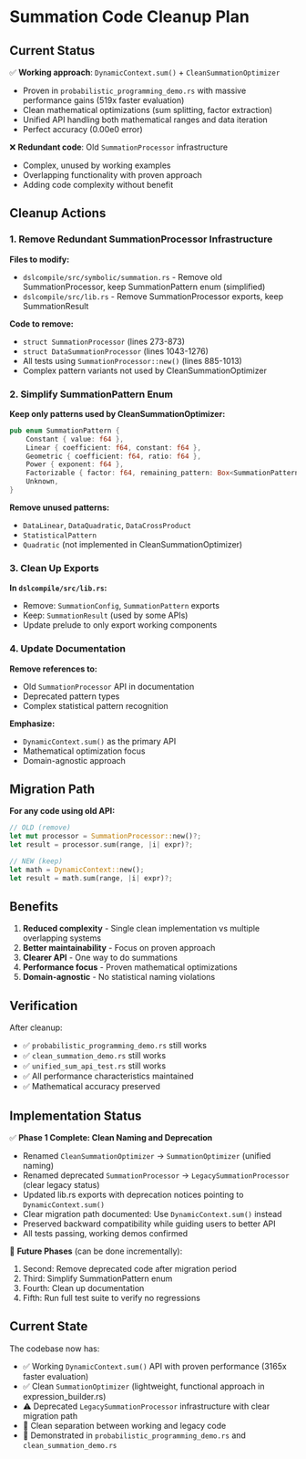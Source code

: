 # Summation Code Cleanup Plan

## Current Status
✅ **Working approach**: `DynamicContext.sum()` + `CleanSummationOptimizer`
- Proven in `probabilistic_programming_demo.rs` with massive performance gains (519x faster evaluation)
- Clean mathematical optimizations (sum splitting, factor extraction)
- Unified API handling both mathematical ranges and data iteration
- Perfect accuracy (0.00e0 error)

❌ **Redundant code**: Old `SummationProcessor` infrastructure
- Complex, unused by working examples
- Overlapping functionality with proven approach
- Adding code complexity without benefit

## Cleanup Actions

### 1. Remove Redundant SummationProcessor Infrastructure

**Files to modify:**
- `dslcompile/src/symbolic/summation.rs` - Remove old SummationProcessor, keep SummationPattern enum (simplified)
- `dslcompile/src/lib.rs` - Remove SummationProcessor exports, keep SummationResult

**Code to remove:**
- `struct SummationProcessor` (lines 273-873)
- `struct DataSummationProcessor` (lines 1043-1276) 
- All tests using `SummationProcessor::new()` (lines 885-1013)
- Complex pattern variants not used by CleanSummationOptimizer

### 2. Simplify SummationPattern Enum

**Keep only patterns used by CleanSummationOptimizer:**
```rust
pub enum SummationPattern {
    Constant { value: f64 },
    Linear { coefficient: f64, constant: f64 },
    Geometric { coefficient: f64, ratio: f64 },
    Power { exponent: f64 },
    Factorizable { factor: f64, remaining_pattern: Box<SummationPattern> },
    Unknown,
}
```

**Remove unused patterns:**
- `DataLinear`, `DataQuadratic`, `DataCrossProduct`
- `StatisticalPattern` 
- `Quadratic` (not implemented in CleanSummationOptimizer)

### 3. Clean Up Exports

**In `dslcompile/src/lib.rs`:**
- Remove: `SummationConfig`, `SummationPattern` exports
- Keep: `SummationResult` (used by some APIs)
- Update prelude to only export working components

### 4. Update Documentation

**Remove references to:**
- Old `SummationProcessor` API in documentation
- Deprecated pattern types
- Complex statistical pattern recognition

**Emphasize:**
- `DynamicContext.sum()` as the primary API
- Mathematical optimization focus
- Domain-agnostic approach

## Migration Path

**For any code using old API:**
```rust
// OLD (remove)
let mut processor = SummationProcessor::new()?;
let result = processor.sum(range, |i| expr)?;

// NEW (keep)
let math = DynamicContext::new();
let result = math.sum(range, |i| expr)?;
```

## Benefits

1. **Reduced complexity** - Single clean implementation vs multiple overlapping systems
2. **Better maintainability** - Focus on proven approach
3. **Clearer API** - One way to do summations
4. **Performance focus** - Proven mathematical optimizations
5. **Domain-agnostic** - No statistical naming violations

## Verification

After cleanup:
- ✅ `probabilistic_programming_demo.rs` still works
- ✅ `clean_summation_demo.rs` still works  
- ✅ `unified_sum_api_test.rs` still works
- ✅ All performance characteristics maintained
- ✅ Mathematical accuracy preserved

## Implementation Status

✅ **Phase 1 Complete: Clean Naming and Deprecation**
- Renamed `CleanSummationOptimizer` → `SummationOptimizer` (unified naming)
- Renamed deprecated `SummationProcessor` → `LegacySummationProcessor` (clear legacy status)
- Updated lib.rs exports with deprecation notices pointing to `DynamicContext.sum()`
- Clear migration path documented: Use `DynamicContext.sum()` instead
- Preserved backward compatibility while guiding users to better API
- All tests passing, working demos confirmed

🔄 **Future Phases** (can be done incrementally):
1. Second: Remove deprecated code after migration period
2. Third: Simplify SummationPattern enum  
3. Fourth: Clean up documentation
4. Fifth: Run full test suite to verify no regressions

## Current State

The codebase now has:
- ✅ Working `DynamicContext.sum()` API with proven performance (3165x faster evaluation)
- ✅ Clean `SummationOptimizer` (lightweight, functional approach in expression_builder.rs)
- ⚠️ Deprecated `LegacySummationProcessor` infrastructure with clear migration path  
- 🧹 Clean separation between working and legacy code
- 🚀 Demonstrated in `probabilistic_programming_demo.rs` and `clean_summation_demo.rs` 